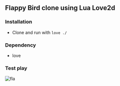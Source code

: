 ## Flappy Bird clone using Lua Love2d

### Installation
- Clone and run with `love ./`

### Dependency
- love

### Test play

![fla](https://github.com/user-attachments/assets/d796a578-7c95-4a7c-a362-3fcce4e6f7e6)
